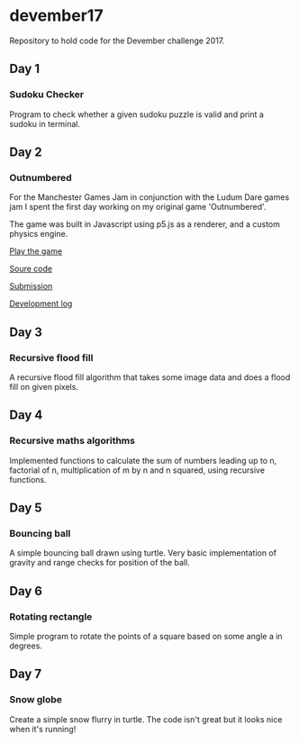 # devember17
Repository to hold code for the Devember challenge 2017.

## Day 1

### Sudoku Checker

Program to check whether a given sudoku puzzle is valid and print a sudoku in terminal.

## Day 2

### Outnumbered

For the Manchester Games Jam in conjunction with the Ludum Dare games jam I spent the first day working on my original game 'Outnumbered'.

The game was built in Javascript using p5.js as a renderer, and a custom physics engine.

[Play the game](http://outnumberedgame.co.uk/)

[Soure code](https://github.com/thebillington/outnumberedGame)

[Submission](https://ldjam.com/events/ludum-dare/40/$59432)

[Development log](https://ldjam.com/users/thebillington/feed)

## Day 3

### Recursive flood fill

A recursive flood fill algorithm that takes some image data and does a flood fill on given pixels.

## Day 4

### Recursive maths algorithms

Implemented functions to calculate the sum of numbers leading up to n, factorial of n, multiplication of m by n and n squared, using recursive functions.

## Day 5

### Bouncing ball

A simple bouncing ball drawn using turtle. Very basic implementation of gravity and range checks for position of the ball.

## Day 6

### Rotating rectangle

Simple program to rotate the points of a square based on some angle a in degrees.

## Day 7

### Snow globe

Create a simple snow flurry in turtle. The code isn't great but it looks nice when it's running!
